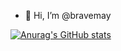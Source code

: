 - 👋 Hi, I’m @bravemay

[![Anurag's GitHub stats](https://github-readme-stats.vercel.app/api?username=bravemay)](https://github.com/anuraghazra/github-readme-stats)

